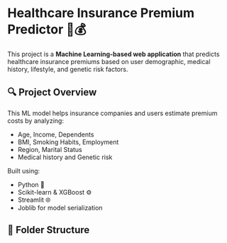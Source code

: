 # Healthcare Insurance Premium Predictor 🏥💰

This project is a **Machine Learning-based web application** that predicts healthcare insurance premiums based on user demographic, medical history, lifestyle, and genetic risk factors.

## 🔍 Project Overview

This ML model helps insurance companies and users estimate premium costs by analyzing:
- Age, Income, Dependents
- BMI, Smoking Habits, Employment
- Region, Marital Status
- Medical history and Genetic risk

Built using:
- Python 🐍
- Scikit-learn & XGBoost ⚙️
- Streamlit 🌐
- Joblib for model serialization

## 📁 Folder Structure

